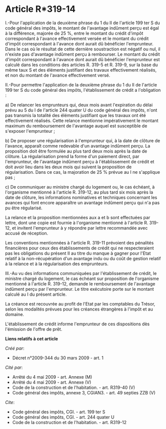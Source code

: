 # Article R*319-14

I.-Pour l'application de la deuxième phrase du 1 du II de l'article 199 ter S du code général des impôts, le montant de
l'avantage indûment perçu est égal à la différence, majorée de 25 %, entre le montant du crédit d'impôt correspondant à
l'avance effectivement versée et le montant du crédit d'impôt correspondant à l'avance dont aurait dû bénéficier
l'emprunteur. Dans le cas où le résultat de cette dernière soustraction est négatif ou nul, il n'existe pas d'avantage
indûment perçu à rembourser. Le montant du crédit d'impôt correspondant à l'avance dont aurait dû bénéficier l'emprunteur est
calculé dans les conditions des articles R. 319-5 et R. 319-9, sur la base du même taux S et des éléments justifiant des
travaux effectivement réalisés, et non du montant de l'avance effectivement versé. 

II.-Pour permettre l'application de la deuxième phrase du 1 du II de l'article 199 ter S du code général des impôts,
l'établissement de crédit a l'obligation : 

a) De relancer les emprunteurs qui, deux mois avant l'expiration du délai prévu au 5 du I de l'article 244 quater U du code
général des impôts, n'ont pas transmis la totalité des éléments justifiant que les travaux ont été effectivement réalisés.
Cette relance mentionne impérativement le montant maximum du remboursement de l'avantage auquel est susceptible de s'exposer
l'emprunteur ; 

b) De proposer une régularisation à l'emprunteur qui, à la date de clôture de l'avance, apparaît comme redevable d'un
avantage indûment perçu. La proposition doit être formulée au plus tard deux mois après la date de clôture. La régularisation
prend la forme d'un paiement direct, par l'emprunteur, de l'avantage indûment perçu à l'établissement de crédit et doit avoir
lieu dans les deux mois qui suivent la proposition de régularisation. Dans ce cas, la majoration de 25 % prévue au I ne
s'applique pas ; 

c) De communiquer au ministre chargé du logement ou, le cas échéant, à l'organisme mentionné à l'article R. 319-12, au plus
tard six mois après la date de clôture, les informations nominatives et techniques concernant les avances qui font encore
apparaître un avantage indûment perçu qui n'a pas pu être régularisé. 

La relance et la proposition mentionnées aux a et b sont effectuées par lettre, dont une copie est fournie à l'organisme
mentionné à l'article R. 319-12, et invitent l'emprunteur à y répondre par lettre recommandée avec accusé de réception. 

Les conventions mentionnées à l'article R. 319-11 prévoient des pénalités financières pour ceux des établissements de crédit
qui ne respecteraient pas les obligations du présent II au titre du manque à gagner pour l'Etat relatif à la non-récupération
d'un avantage indu ou du coût de gestion relatif à la relance et à la régularisation des emprunteurs. 

III.-Au vu des informations communiquées par l'établissement de crédit, le ministre chargé du logement, le cas échéant sur
proposition de l'organisme mentionné à l'article R. 319-12, demande le remboursement de l'avantage indûment perçu par
l'emprunteur. Le titre exécutoire porte sur le montant calculé au I du présent article. 

La créance est recouvrée au profit de l'Etat par les comptables du Trésor, selon les modalités prévues pour les créances
étrangères à l'impôt et au domaine.

L'établissement de crédit informe l'emprunteur de ces dispositions dès l'émission de l'offre de prêt.

**Liens relatifs à cet article**

_Créé par_:

  - Décret n°2009-344 du 30 mars 2009 - art. 1

_Cité par_:

  - Arrêté du 4 mai 2009 - art. Annexe (M)
  - Arrêté du 4 mai 2009 - art. Annexe (V)
  - Code de la construction et de l'habitation. - art. R319-40 (V)
  - Code général des impôts, annexe 3, CGIAN3. - art. 49 septies ZZB (V)

_Cite_:

  - Code général des impôts, CGI. - art. 199 ter S
  - Code général des impôts, CGI. - art. 244 quater U
  - Code de la construction et de l'habitation. - art. R319-12
